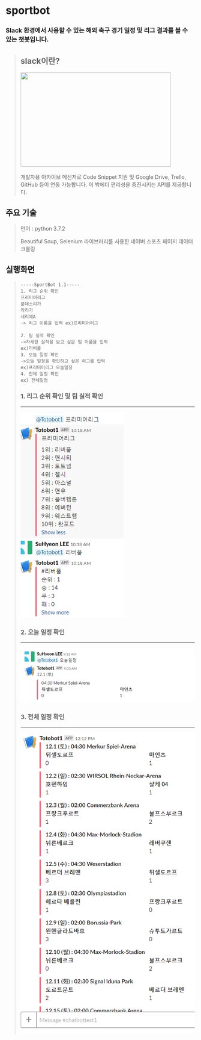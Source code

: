 # sportbot
### Slack 환경에서 사용할 수 있는 해외 축구 경기 일정 및 리그 결과를 볼 수 있는 챗봇입니다.
> ## slack이란?
> <img width="400px" height="250px" src="https://cdn-images-1.medium.com/max/1600/0*tJjrjorKn3RULuwD.jpg"></img>
>
> 개발자용 아카이브 메신저로 Code Snippet 지원 및 Google Drive, Trello, GitHub 등이 연동 가능합니다.
> 이 밖에더 편리성을 증진시키는 API를 제공합니다.
## 주요 기술
> 언어 : python 3.7.2
>
> Beautiful Soup, Selenium 라이브러리를 사용한 네이버 스포츠 페이지 데이터 크롤링
>
## 실행화면
> ```
> -----SportBot 1.1-----
> 1. 리그 순위 확인
> 프리미어리그
> 분데스리가
> 라리가
> 세리에A
> -> 리그 이름을 입력 ex)프리미어리그
> 
> 2. 팀 실적 확인
> ->자세한 실적을 보고 싶은 팀 이름을 입력
> ex)리버풀
> 3. 오늘 일정 확인
> ->오늘 일정을 확인하고 싶은 리그를 입력
> ex)프리미어리그 오늘일정
> 4. 전체 일정 확인
> ex) 전체일정
> ```
> ### 1. 리그 순위 확인 및 팀 실적 확인
> ***
> ![result1](./img/챗봇1.PNG)
>
> ### 2. 오늘 일정 확인
> ***
> ![result2](./img/챗봇2.PNG)
>
> ### 3. 전체 일정 확인
>***
> ![result3](./img/캡처.PNG)
>
